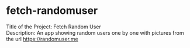 # fetch-randomuser
Title of the Project: Fetch Random User
<br> Description: An app showing random users one by one with pictures from the url https://randomuser.me
